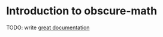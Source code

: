 # Introduction to obscure-math

TODO: write [great documentation](http://jacobian.org/writing/what-to-write/)
